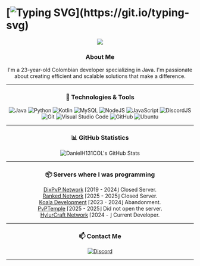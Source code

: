 # [![Typing SVG](https://readme-typing-svg.herokuapp.com/?color=ffffff&size=35&center=true&vCenter=true&width=1000&lines=Hello,+my+name+is+DanielH131COL;I'm+23+years+old.;)](https://git.io/typing-svg)
<div align="center">

<p align="center">
  <a href="https://github.com/DanielH131COL">
    <img src="https://komarev.com/ghpvc/?username=DanielH131COL&color=red">
  </a>
</p>

### About Me
I'm a 23-year-old Colombian developer specializing in Java. I'm passionate about creating efficient and scalable solutions that make a difference.

---
### 🚀 Technologies & Tools

![Java](https://img.shields.io/badge/java-%23ED8B00.svg?style=for-the-badge&logo=openjdk&logoColor=white) ![Python](https://img.shields.io/badge/python-%2314354C.svg?style=for-the-badge&logo=python&logoColor=white) ![Kotlin](https://img.shields.io/badge/kotlin-%237F52FF.svg?style=for-the-badge&logo=kotlin&logoColor=white) ![MySQL](https://img.shields.io/badge/mysql-%2300f.svg?style=for-the-badge&logo=mysql&logoColor=white) ![NodeJS](https://img.shields.io/badge/node.js-%2343853D.svg?style=for-the-badge&logo=node.js&logoColor=white) ![JavaScript](https://img.shields.io/badge/javascript-%23323330.svg?style=for-the-badge&logo=javascript&logoColor=%23F7DF1E) ![DiscordJS](https://img.shields.io/badge/discord.js-%232C3454.svg?style=for-the-badge&logo=Discord&logoColor=Blue) ![Git](https://img.shields.io/badge/git-%23F05033.svg?style=for-the-badge&logo=git&logoColor=white) ![Visual Studio Code](https://img.shields.io/badge/VisualStudioCode-0078d7.svg?style=for-the-badge&logo=visual-studio-code&logoColor=white) ![GitHub](https://img.shields.io/badge/github-%23121011.svg?style=for-the-badge&logo=github&logoColor=white) ![Ubuntu](https://img.shields.io/badge/Ubuntu-E95420?style=for-the-badge&logo=ubuntu&logoColor=white)

---

### 📊 GitHub Statistics
![DanielH131COL's GitHub Stats](https://github-readme-stats.vercel.app/api?username=DanielH131COL&show_icons=true&theme=radical&count_private=true&include_all_commits=true)

---

<div style="text-align: center;">
  <h3>📦 Servers where I was programming</h3>
  <ul style="list-style: none; padding: 0;">
    <li><a href="https://discord.gg/DixPvPNetwork" target="_blank">DixPvP Network</a> ⌈2019 - 2024⌋ Closed Server.</li>
    <li><a href="https://discord.gg/rankedrip" target="_blank">Ranked Network</a> ⌈2025 - 2025⌋ Closed Server.</li>
    <li><a href="https://discord.gg/koaladevelopment" target="_blank">Koala Development</a> ⌈2023 - 2024⌋ Abandonment.</li>
    <li><a href="https://discord.gg/pvptemple" target="_blank">PvPTemple</a> ⌈2025 - 2025⌋ Did not open the server.</li>
    <li><a href="https://discord.gg/WHp6F6Kqa4" target="_blank">HylurCraft Network</a> ⌈2024 - ⌋ Current Developer.</li>
  </ul>
</div>

---

### 📫 Contact Me
<div>
  <a href="https://discord.gg/cTGZaTFaFm"><img src="https://img.shields.io/badge/danielh131col2-%237289DA.svg?style=for-the-badge&logo=discord&logoColor=white" alt="Discord"></a>
</div>
</div>

---

